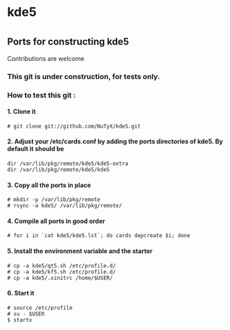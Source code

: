 # kde5
#
## Ports for constructing kde5

Contributions are welcome

### This git is under construction, for tests only.


### How to test this git :

#### 1. Clone it

    # git clone git://github.com/NuTyX/kde5.git

#### 2. Adjust your /etc/cards.conf by adding the ports directories of kde5. By default it should be

    dir /var/lib/pkg/remote/kde5/kde5-extra
    dir /var/lib/pkg/remote/kde5/kde5

#### 3. Copy all the ports in place

    # mkdir -p /var/lib/pkg/remote
    # rsync -a kde5/ /var/lib/pkg/remote/

#### 4. Compile all ports in good order

    # for i in `cat kde5/kde5.lst`; do cards depcreate $i; done

#### 5. Install the environment variable and the starter

    # cp -a kde5/qt5.sh /etc/profile.d/
    # cp -a kde5/kf5.sh /etc/profile.d/
    # cp -a kde5/.xinitrc /home/$USER/
    
#### 6. Start it

    # source /etc/profile
    # su - $USER
    $ startx
